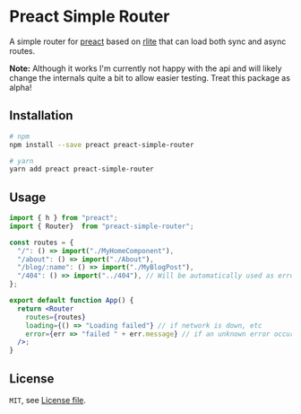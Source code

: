 # Preact Simple Router

A simple router for [preact](https://github.com/developit/preact/) based on
[rlite](https://github.com/chrisdavies/rlite) that can load both sync and async
routes.

**Note:** Although it works I'm currently not happy with the api and will likely
change the internals quite a bit to allow easier testing. Treat this package
as alpha!

## Installation

```bash
# npm
npm install --save preact preact-simple-router

# yarn
yarn add preact preact-simple-router
```

## Usage

```jsx
import { h } from "preact";
import { Router}  from "preact-simple-router";

const routes = {
  "/": () => import("./MyHomeComponent"),
  "/about": () => import("./About"),
  "/blog/:name": () => import("./MyBlogPost"),
  "/404": () => import("../404"), // Will be automatically used as error route
};

export default function App() {
  return <Router
    routes={routes}
    loading={() => "Loading failed"} // if network is down, etc
    error={err => "failed " + err.message} // if an unknown error occured
  />;
}
```

## License

`MIT`, see [License file](LICENSE.md).
